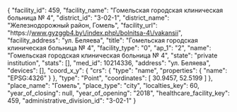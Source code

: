 {
    "facility_id": 459,
    "facility_name": "Гомельская городская клиническая больница № 4",
    "district_id": "3-02-1",
    "district_name": "Железнодорожный район, Гомель",
    "facility_url": "https:\/\/www.gyzggb4.by\/index.php\/bolnitsa-4\/vakansii",
    "facility_address": "ул. Беляева",
    "title": "Гомельская городская клиническая больница № 4",
    "facility_type": "0",
    "ap_1": "2",
    "name": "Гомельская городская клиническая больница № 4",
    "state": "private institution",
    "stats": [],
    "med_id": 10214336,
    "address": "ул. Беляева",
    "devices": [],
    "coord_x_y": {
        "crs": {
            "type": "name",
            "properties": {
                "name": "EPSG:4326"
            }
        },
        "type": "Point",
        "coordinates": [
            30.9457,
            52.5199
        ]
    },
    "place_name": "Гомель",
    "place_type": "city",
    "localties_key": 60,
    "year_of_closing": null,
    "year_of_opening": "2018",
    "healthcare_facility_key": 459,
    "administrative_division_id": "3-02-1"
}